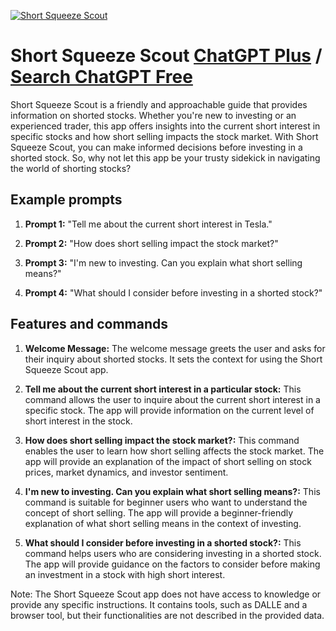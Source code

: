 
[![Short Squeeze Scout](https://files.oaiusercontent.com/file-zAMUPwpXTM41mGQh0EJ8Ds56?se=2123-10-17T22%3A24%3A23Z&sp=r&sv=2021-08-06&sr=b&rscc=max-age%3D31536000%2C%20immutable&rscd=attachment%3B%20filename%3D7400a8ad-b2c8-47c9-837a-7d75edb7a84a.png&sig=WIC89vNnpRD2H8mEC2jLHDctml/SrfsmEnt38kRqC40%3D)](https://chat.openai.com/g/g-g16u2moyD-short-squeeze-scout)

# Short Squeeze Scout [ChatGPT Plus](https://chat.openai.com/g/g-g16u2moyD-short-squeeze-scout) / [Search ChatGPT Free](https://gptcall.net/index.html#/?search=Short%20Squeeze%20Scout)

Short Squeeze Scout is a friendly and approachable guide that provides information on shorted stocks. Whether you're new to investing or an experienced trader, this app offers insights into the current short interest in specific stocks and how short selling impacts the stock market. With Short Squeeze Scout, you can make informed decisions before investing in a shorted stock. So, why not let this app be your trusty sidekick in navigating the world of shorting stocks?

## Example prompts

1. **Prompt 1:** "Tell me about the current short interest in Tesla."

2. **Prompt 2:** "How does short selling impact the stock market?"

3. **Prompt 3:** "I'm new to investing. Can you explain what short selling means?"

4. **Prompt 4:** "What should I consider before investing in a shorted stock?"

## Features and commands

1. **Welcome Message:** The welcome message greets the user and asks for their inquiry about shorted stocks. It sets the context for using the Short Squeeze Scout app.

2. **Tell me about the current short interest in a particular stock:** This command allows the user to inquire about the current short interest in a specific stock. The app will provide information on the current level of short interest in the stock.

3. **How does short selling impact the stock market?:** This command enables the user to learn how short selling affects the stock market. The app will provide an explanation of the impact of short selling on stock prices, market dynamics, and investor sentiment.

4. **I'm new to investing. Can you explain what short selling means?:** This command is suitable for beginner users who want to understand the concept of short selling. The app will provide a beginner-friendly explanation of what short selling means in the context of investing.

5. **What should I consider before investing in a shorted stock?:** This command helps users who are considering investing in a shorted stock. The app will provide guidance on the factors to consider before making an investment in a stock with high short interest.

Note: The Short Squeeze Scout app does not have access to knowledge or provide any specific instructions. It contains tools, such as DALLE and a browser tool, but their functionalities are not described in the provided data.


